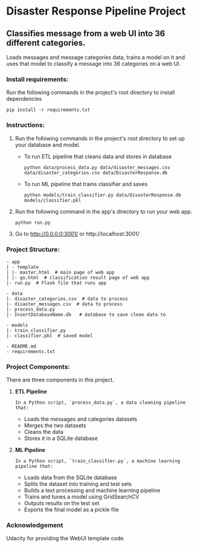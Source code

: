 # Disaster Response Pipeline Project
## Classifies message from a web UI into 36 different categories. 
Loads messages and message categories data, trains a model on it and uses that model to classify a message into 36 categories on a web UI.

### Install requirements:
    
Run the following commands in the project's root directory to install dependencies
    
~~~~
pip install -r requirements.txt
~~~~

### Instructions:
1. Run the following commands in the project's root directory to set up your database and model.

    - To run ETL pipeline that cleans data and stores in database
        ~~~~
        python data/process_data.py data/disaster_messages.csv data/disaster_categories.csv data/DisasterResponse.db
        ~~~~
    - To run ML pipeline that trains classifier and saves
        ~~~~
        python models/train_classifier.py data/DisasterResponse.db models/classifier.pkl
        ~~~~

2. Run the following command in the app's directory to run your web app.
    ~~~~
    python run.py
    ~~~~

3. Go to http://0.0.0.0:3001/ or http://localhost:3001/

### Project Structure:

~~~~
- app
| - template
| |- master.html  # main page of web app
| |- go.html  # classification result page of web app
|- run.py  # Flask file that runs app

- data
|- disaster_categories.csv  # data to process 
|- disaster_messages.csv  # data to process
|- process_data.py
|- InsertDatabaseName.db   # database to save clean data to

- models
|- train_classifier.py
|- classifier.pkl  # saved model 

- README.md
- requirements.txt
~~~~

### Project Components:

There are three components in this project.

1. **ETL Pipeline**
    
    ```In a Python script, `process_data.py`, a data cleaning pipeline that:```

    * Loads the messages and categories datasets
    * Merges the two datasets
    * Cleans the data
    * Stores it in a SQLite database

2. **ML Pipeline**
    
    ```In a Python script, `train_classifier.py`, a machine learning pipeline that:```

    * Loads data from the SQLite database
    * Splits the dataset into training and test sets
    * Builds a text processing and machine learning pipeline
    * Trains and tunes a model using GridSearchCV
    * Outputs results on the test set
    * Exports the final model as a pickle file

### Acknowledgement
Udacity for providing the WebUI template code.

